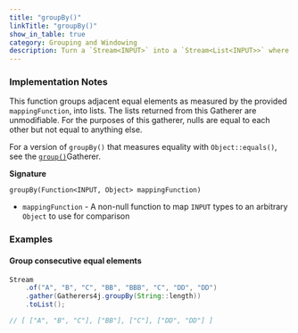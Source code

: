 ```yaml
---
title: "groupBy()"
linkTitle: "groupBy()"
show_in_table: true
category: Grouping and Windowing
description: Turn a `Stream<INPUT>` into a `Stream<List<INPUT>>` where adjacent equal elements are in the same `List` and equality is measured by the given `mappingFunction`.
---
```



### Implementation Notes

This function groups adjacent equal elements as measured by the provided `mappingFunction`, into lists. 
The lists returned from this Gatherer are unmodifiable.
For the purposes of this gatherer, nulls are equal to each other but not equal to anything else. 

For a version of `groupBy()` that measures equality with `Object::equals()`, see the [`group()`](/gatherers4j/gatherers/grouping-and-windowing/group/)Gatherer.

**Signature**

`groupBy(Function<INPUT, Object> mappingFunction)`
* `mappingFunction` - A non-null function to map `INPUT` types to an arbitrary `Object` to use for comparison

### Examples

#### Group consecutive equal elements

```java
Stream
    .of("A", "B", "C", "BB", "BBB", "C", "DD", "DD")
    .gather(Gatherers4j.groupBy(String::length))
    .toList();

// [ ["A", "B", "C"], ["BB"], ["C"], ["DD", "DD"] ]
```

